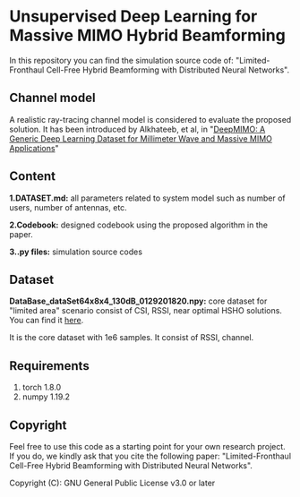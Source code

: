 # Unsupervised Deep Learning for Massive MIMO Hybrid Beamforming


In this repository you can find the simulation source code of: "Limited-Fronthaul Cell-Free Hybrid Beamforming with Distributed Neural Networks".


## Channel model

A realistic ray-tracing channel model is considered to evaluate the proposed solution. It has been introduced by Alkhateeb, et al, in "[DeepMIMO: A Generic Deep Learning Dataset for Millimeter Wave and Massive MIMO Applications](<https://arxiv.org/abs/1902.06435>)"


## Content

**1.DATASET.md:** all parameters related to system model such as number of users, number of antennas, etc.

**2.Codebook:** designed codebook using the proposed algorithm in the paper.

**3..py files:** simulation source codes


## Dataset
**DataBase_dataSet64x8x4_130dB_0129201820.npy:** core dataset for "limited area" scenario consist of CSI, RSSI, near optimal HSHO solutions. You can find it [here](https://drive.google.com/file/d/1iXR4Zv6kBsp6NUw2bdWSGgBa6uudMKbc/view?usp=sharing).

It is the core dataset with 1e6 samples. It consist of RSSI, channel.

## Requirements
1. torch 1.8.0
2. numpy 1.19.2

## Copyright
Feel free to use this code as a starting point for your own research project. If you do, we kindly ask that you cite the following paper: "Limited-Fronthaul Cell-Free Hybrid Beamforming with Distributed Neural Networks".


Copyright (C): GNU General Public License v3.0 or later
